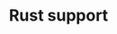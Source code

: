 ---
slug: rust-support
version: v1.388.0
title: Rust support
tags: ['Rust', 'Code editor']
description: Windmill now supports Rust scripts.
features:
  [
    'Write your Windmill script in Rust.',
    'Run your Rust scripts locally or in the cloud.',
  ]
image: ./editor_rust.png
docs: /docs/getting_started/scripts_quickstart/rust
---